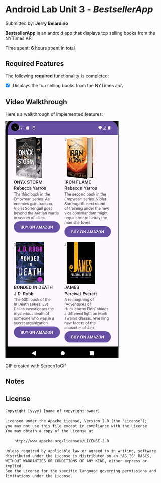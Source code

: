 # Android Lab Unit 3 - *BestsellerApp*

Submitted by: **Jerry Belardino**

**BestsellerApp** is an android app that displays top selling books from the NYTimes API

Time spent: **6** hours spent in total

## Required Features

The following **required** functionality is completed:

* [x] Displays the top selling books from the NYTimes api\

## Video Walkthrough

Here's a walkthrough of implemented features:

<img src='walkthrough.gif' title='Video Walkthrough' width='' alt='Video Walkthrough' />

GIF created with ScreenToGif

## Notes

## License

    Copyright [yyyy] [name of copyright owner]

    Licensed under the Apache License, Version 2.0 (the "License");
    you may not use this file except in compliance with the License.
    You may obtain a copy of the License at

        http://www.apache.org/licenses/LICENSE-2.0

    Unless required by applicable law or agreed to in writing, software
    distributed under the License is distributed on an "AS IS" BASIS,
    WITHOUT WARRANTIES OR CONDITIONS OF ANY KIND, either express or implied.
    See the License for the specific language governing permissions and
    limitations under the License.
